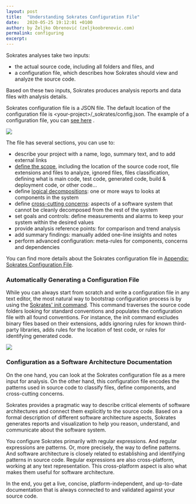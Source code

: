 ```yaml
---
layout: post
title:  "Understanding Sokrates Configuration File"
date:   2020-05-25 19:12:01 +0100
author: by Željko Obrenović (zeljkoobrenovic.com)
permalink: configuring
excerpt:
---
```


Sokrates analyses take two inputs:
* the actual source code, including all folders and files, and
* a configuration file, which describes how Sokrates should view and analyze the source code.

Based on these two inputs, Sokrates produces analysis reports and data files with analysis details.

Sokrates configuration file is a JSON file. The default location of the configuration file is  &lt;your-project&gt;/_sokrates/config.json. The example of a configuration file, you can [see here](https://d3axxy9bcycpv7.cloudfront.net/java/junit5/config.json) .

![](assets/images/sokrates/config-overview.png)

The file has several sections, you can use to:
* describe your project with a name, logo, summary text, and to add external links
* [define the scope](scoping), including the location of the source code root, file extensions and files to analyze, ignored files, files classification, defining what is main code, test code, generated code, build & deployment code, or other code…
* define [logical decompositions](logical-decomposition): one or more ways to looks at components in the system
* define [cross-cutting concerns](cross-cutting-concerns): aspects of a software system that cannot be cleanly decomposed from the rest of the system
* set goals and controls: define measurements and alarms to keep your system within the desired values
* provide analysis reference points: for comparison and trend analysis
* add summary findings: manually added one-line insights and notes
* perform advanced configuration: meta-rules for components, concerns and dependencies

You can find more details about the Sokrates configuration file in [Appendix: Sokrates Configuration File](configuration/).


### Automatically Generating a Configuration File

While you can always start from scratch and write a configuration file in any text editor, the most natural way to bootstrap configuration process is by using the [Sokrates' init command](cli/). This command traverses the source code folders looking for standard conventions and populates the configuration file with all found conventions. For instance, the init command excludes binary files based on their extensions, adds ignoring rules for known third-party libraries, adds rules for the location of test code, or rules for identifying generated code.

![](assets/images/sokrates/cmd-init.png)


### Configuration as a Software Architecture Documentation

On the one hand, you can look at the Sokrates configuration file as a mere input for analysis. On the other hand, this configuration file encodes the patterns used in source code to classify files, define components, and cross-cutting concerns.

Sokrates provides a pragmatic way to describe critical elements of software architectures and connect them explicitly to the source code. Based on a formal description of different software architecture aspects, Sokrates generates reports and visualization to help you reason, understand, and communicate about the software system.

You configure Sokrates primarily with regular expressions. And regular expressions are patterns. Or, more precisely, the way to define patterns. And software architecture is closely related to establishing and identifying patterns in source code. Regular expressions are also cross-platform, working at any text representation. This cross-platform aspect is also what makes them useful for software architecture.

In the end, you get a live, concise, platform-independent, and up-to-date documentation that is always connected to and validated against your source code.

